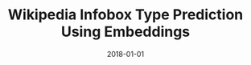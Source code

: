 ---
title: "Wikipedia Infobox Type Prediction Using Embeddings"
collection: publications
permalink: /publication/2018-DBLP_conf_esws_BiswasTMKS18
date: 2018-01-01
venue: "Proceedings of the First Workshop on Deep Learning for Knowledge Graphs and Semantic Technologies (DL4KGS) co-located with the 15th Extended Semantic Web Conerence (ESWC 2018), Heraklion, Crete, Greece, June 4, 2018"
---